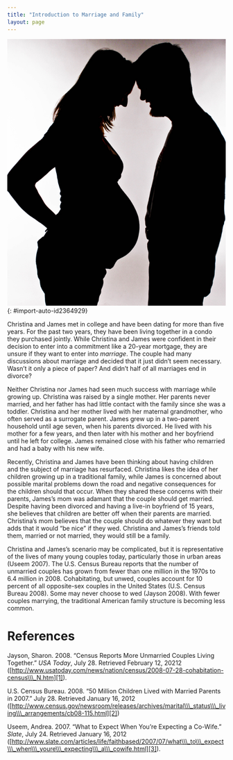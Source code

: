 ```yaml
---
title: "Introduction to Marriage and Family"
layout: page
---
```



<?chapter-toc label="Learning Objectives"?>

<?cnx.eoc class="section-summary" title="Section Summary"?>

<?cnx.eoc class="section-quiz" title="Section Quiz"?>

<?cnx.eoc class="short-answer" title="Short Answer"?>

<?cnx.eoc class="further-research" title="Further Research"?>

<?cnx.eoc class="references" title="References"?>

 ![A pregnant woman and a man in silhouette.](../resources/Figure_14_00_01.jpg "With so many unmarried couples living together and having children, is marriage becoming obsolete? (Photo courtesy of Nina Matthews/flickr)"){: #import-auto-id2364929}

Christina and James met in college and have been dating for more than five years. For the past two years, they have been living together in a condo they purchased jointly. While Christina and James were confident in their decision to enter into a commitment like a 20-year mortgage, they are unsure if they want to enter into *marriage*. The couple had many discussions about marriage and decided that it just didn’t seem necessary. Wasn’t it only a piece of paper? And didn’t half of all marriages end in divorce?

Neither Christina nor James had seen much success with marriage while growing up. Christina was raised by a single mother. Her parents never married, and her father has had little contact with the family since she was a toddler. Christina and her mother lived with her maternal grandmother, who often served as a surrogate parent. James grew up in a two-parent household until age seven, when his parents divorced. He lived with his mother for a few years, and then later with his mother and her boyfriend until he left for college. James remained close with his father who remarried and had a baby with his new wife.

Recently, Christina and James have been thinking about having children and the subject of marriage has resurfaced. Christina likes the idea of her children growing up in a traditional family, while James is concerned about possible marital problems down the road and negative consequences for the children should that occur. When they shared these concerns with their parents, James’s mom was adamant that the couple should get married. Despite having been divorced and having a live-in boyfriend of 15 years, she believes that children are better off when their parents are married. Christina’s mom believes that the couple should do whatever they want but adds that it would “be nice” if they wed. Christina and James’s friends told them, married or not married, they would still be a family.

Christina and James’s scenario may be complicated, but it is representative of the lives of many young couples today, particularly those in urban areas (Useem 2007). The U.S. Census Bureau reports that the number of unmarried couples has grown from fewer than one million in the 1970s to 6.4 million in 2008. Cohabitating, but unwed, couples account for 10 percent of all opposite-sex couples in the United States (U.S. Census Bureau 2008). Some may never choose to wed (Jayson 2008). With fewer couples marrying, the traditional American family structure is becoming less common.

# References

Jayson, Sharon. 2008. “Census Reports More Unmarried Couples Living Together.” *USA Today*, July 28. Retrieved February 12, 20212 ([http://www.usatoday.com/news/nation/census/2008-07-28-cohabitation-census\\\_N.htm][1]).

U.S. Census Bureau. 2008. “50 Million Children Lived with Married Parents in 2007.” July 28. Retrieved January 16, 2012 ([http://www.census.gov/newsroom/releases/archives/marital\\\_status\\\_living\\\_arrangements/cb08-115.html][2])

Useem, Andrea. 2007. “What to Expect When You’re Expecting a Co-Wife.” *Slate*, July 24. Retrieved January 16, 2012 ([http://www.slate.com/articles/life/faithbased/2007/07/what\\\_to\\\_expect\\\_when\\\_youre\\\_expecting\\\_a\\\_cowife.html][3]).



[1]: http://www.usatoday.com/news/nation/census/2008-07-28-cohabitation-census_N.htm
[2]: http://www.census.gov/newsroom/releases/archives/marital_status_living_arrangements/cb08-115.html
[3]: http://www.slate.com/articles/life/faithbased/2007/07/what_to_expect_when_youre_expecting_a_cowife.html
